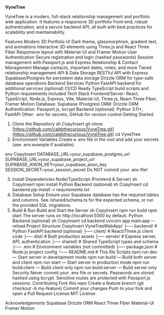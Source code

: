**VyneTree**

VyneTree is a modern, full-stack relationship management and portfolio web application. It features a responsive 3D portfolio front-end, robust authentication, and a secure backend API, all built with best practices for scalability and maintainability.

Features
Modern 3D Portfolio UI
Dark theme, glassmorphism, gradient text, and animations
Interactive 3D elements using Three.js and React Three Fiber
Responsive layout with Material-UI and Framer Motion
User Authentication
Secure registration and login (hashed passwords)
Session management with Passport.js and Express
Relationship & Contact Management
Manage contacts, important dates, notes, and more
Tiered relationship management
API & Data Storage
RESTful API with Express
Supabase/Postgres for persistent data storage
Drizzle ORM for type-safe database operations
Backend Services
Python FastAPI backend for additional services (optional)
CI/CD Ready
TypeScript build scripts and Python requirements included
Tech Stack
Frontend/Server: React, TypeScript, Node.js, Express, Vite, Material-UI, Three.js, React Three Fiber, Framer Motion
Database: Supabase (Postgres)
ORM: Drizzle ORM
Authentication: Passport.js, bcrypt
Backend (optional): Python 3.11+, FastAPI
Other: .env for secrets, GitHub for version control
Getting Started
1. Clone the Repository
sh
CopyInsert
git clone [https://github.com/calebthecurious/VyneTree.git](https://github.com/calebthecurious/VyneTree.git)
cd VyneTree
2. Environment Variables
Create a .env file in the root and add your secrets (see .env.example if available):

env
CopyInsert
DATABASE_URL=your_supabase_postgres_url
SUPABASE_URL=your_supabase_project_url
SUPABASE_ANON_KEY=your_supabase_anon_key
SESSION_SECRET=your_session_secret
Do NOT commit your .env file!

3. Install Dependencies
Node/TypeScript (Frontend & Server)
sh
CopyInsert
npm install
Python Backend (optional)
sh
CopyInsert
cd backend
pip install -r requirements.txt
4. Database Setup
Ensure your Supabase database has the required tables and columns.
See /shared/schema.ts for the expected schema, or run the provided SQL migrations.
5. Build & Run
Build and Start the Server
sh
CopyInsert
npm run build
npm start
The server runs on http://localhost:5000 by default.
Python Backend (optional)
sh
CopyInsert
cd backend
uvicorn app.main:app --reload
Project Structure
CopyInsert
VyneTreeWebApp/
├── backend/         # Python FastAPI backend (optional)
├── client/          # React/Three.js client code
├── dist/            # Built production assets
├── server/          # Express server, API, authentication
├── shared/          # Shared TypeScript types and schema
├── .env             # Environment variables (not committed)
├── package.json     # Node.js project config
└── README.md        # This file
Scripts
npm run dev — Start server in development mode
npm run build — Build both server and client
npm run start — Start server in production mode
npm run build:client — Build client only
npm run build:server — Build server only
Security
Never commit your .env file or secrets.
Passwords are stored hashed using bcrypt.
Sensitive routes are protected with Passport.js sessions.
Contributing
Fork this repo
Create a feature branch (git checkout -b my-feature)
Commit your changes
Push to your fork and open a Pull Request
License
MIT License

Acknowledgements
Supabase
Drizzle ORM
React Three Fiber
Material-UI
Framer Motion
